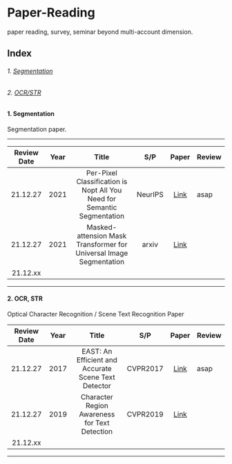 # Paper-Reading
paper reading, survey, seminar beyond multi-account dimension.

## Index
###### 1. [Segmentation](#1.-segmentation)
###### 2. [OCR/STR](#2.-ocr,-str)

#### 1. Segmentation
Segmentation paper.

***
| Review Date | Year |                                  Title                                  |   S/P   | Paper | Review |
|:-----------:|------|:-----------------------------------------------------------------------:|:-------:|:-----:|--------|
|   21.12.27  | 2021 | Per-Pixel Classification is Nopt All You Need for Semantic Segmentation | NeurIPS | [Link](https://arxiv.org/abs/2107.06278) | asap |
|   21.12.27  | 2021 | Masked-attension Mask Transformer for Universal Image Segmentation | arxiv | [Link](https://arxiv.org/abs/2112.01527) |        |
|   21.12.xx  |      |                                                                         |         |       |        |

***
#### 2. OCR, STR
Optical Character Recognition / Scene Text Recognition Paper

| Review Date | Year |                                  Title                                  |   S/P   | Paper | Review |
|:-----------:|------|:-----------------------------------------------------------------------:|:-------:|:-----:|--------|
|   21.12.27  | 2017 | EAST: An Efficient and Accurate Scene Text Detector | CVPR2017 | [Link](https://openaccess.thecvf.com/content_cvpr_2017/html/Zhou_EAST_An_Efficient_CVPR_2017_paper.html) | asap |
|   21.12.27  | 2019 | Character Region Awareness for Text Detection | CVPR2019 | [Link](https://openaccess.thecvf.com/content_CVPR_2019/html/Baek_Character_Region_Awareness_for_Text_Detection_CVPR_2019_paper.html) |        |
|   21.12.xx  |      |                                                                         |         |       |        |

***
